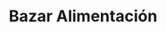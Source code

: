 ---
title: "Bazar Alimentación"
url: /alcala-de-henares/bazar-alimentacion/
shop: tienda de variedades
---
